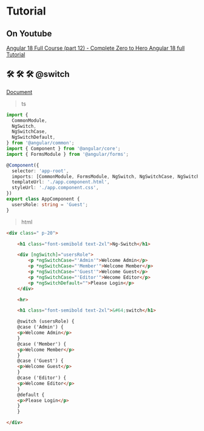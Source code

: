 # Tutorial

## On Youtube

[Angular 18 Full Course (part 12) - Complete Zero to Hero Angular 18 full Tutorial](https://www.youtube.com/watch?v=Dbu__pRA1lk&list=PLG6SdLSnBhdWj797VAEvABNYIBEaVQnfF&index=21)  


## 🛠️ 🛠️ 🛠️ @switch  

[Document](https://angular.dev/guide/templates/control-flow#conditionally-display-content-with-the-switch-block)  


> ts

```ts
import {
  CommonModule,
  NgSwitch,
  NgSwitchCase,
  NgSwitchDefault,
} from '@angular/common';
import { Component } from '@angular/core';
import { FormsModule } from '@angular/forms';

@Component({
  selector: 'app-root',
  imports: [CommonModule, FormsModule, NgSwitch, NgSwitchCase, NgSwitchDefault],
  templateUrl: './app.component.html',
  styleUrl: './app.component.css',
})
export class AppComponent {
  usersRole: string = 'Guest';
}
```

> html

```html
<div class=" p-20">

    <h1 class="font-semibold text-2xl">Ng-Switch</h1>

    <div [ngSwitch]="usersRole">
        <p *ngSwitchCase="'Admin'">Welcome Admin</p>
        <p *ngSwitchCase="'Member'">Welcome Member</p>
        <p *ngSwitchCase="'Guest'">Welcome Guest</p>
        <p *ngSwitchCase="'Editor'">Wecome Editor</p>
        <p *ngSwitchDefault="">Please Login</p>
    </div>

    <hr>

    <h1 class="font-semibold text-2xl">&#64;switch</h1>

    @switch (usersRole) {
    @case ('Admin') {
    <p>Welcome Admin</p>
    }
    @case ('Member') {
    <p>Welcome Member</p>
    }
    @case ('Guest') {
    <p>Welcome Guest</p>
    }
    @case ('Editor') {
    <p>Welcome Editor</p>
    }
    @default {
    <p>Please Login</p>
    }
    }

</div>
```  
